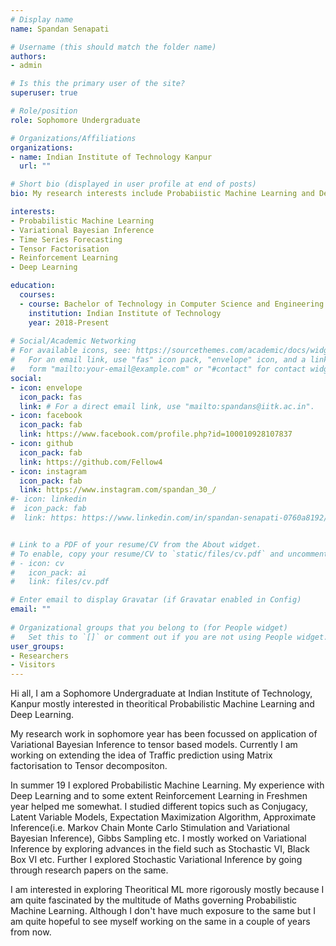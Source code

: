 ```yaml
---
# Display name
name: Spandan Senapati

# Username (this should match the folder name)
authors:
- admin

# Is this the primary user of the site?
superuser: true

# Role/position
role: Sophomore Undergraduate

# Organizations/Affiliations
organizations:
- name: Indian Institute of Technology Kanpur
  url: ""

# Short bio (displayed in user profile at end of posts)
bio: My research interests include Probabiistic Machine Learning and Deep Learning.

interests:
- Probabilistic Machine Learning
- Variational Bayesian Inference
- Time Series Forecasting
- Tensor Factorisation
- Reinforcement Learning
- Deep Learning

education:
  courses:
  - course: Bachelor of Technology in Computer Science and Engineering
    institution: Indian Institute of Technology
    year: 2018-Present
  
# Social/Academic Networking
# For available icons, see: https://sourcethemes.com/academic/docs/widgets/#icons
#   For an email link, use "fas" icon pack, "envelope" icon, and a link in the
#   form "mailto:your-email@example.com" or "#contact" for contact widget.
social:
- icon: envelope
  icon_pack: fas
  link: # For a direct email link, use "mailto:spandans@iitk.ac.in".
- icon: facebook
  icon_pack: fab
  link: https://www.facebook.com/profile.php?id=100010928107837
- icon: github
  icon_pack: fab
  link: https://github.com/Fellow4
- icon: instagram
  icon_pack: fab
  link: https://www.instagram.com/spandan_30_/
#- icon: linkedin
#  icon_pack: fab
#  link: https: https://www.linkedin.com/in/spandan-senapati-0760a8192/


# Link to a PDF of your resume/CV from the About widget.
# To enable, copy your resume/CV to `static/files/cv.pdf` and uncomment the lines below.  
# - icon: cv
#   icon_pack: ai
#   link: files/cv.pdf

# Enter email to display Gravatar (if Gravatar enabled in Config)
email: ""
  
# Organizational groups that you belong to (for People widget)
#   Set this to `[]` or comment out if you are not using People widget.  
user_groups:
- Researchers
- Visitors
---
```

Hi all, I am a Sophomore Undergraduate at Indian Institute of Technology, Kanpur mostly interested in theoritical Probabilistic Machine Learning and Deep Learning.

My research work in sophomore year has been focussed on application of Variational Bayesian Inference to tensor based models. Currently I am working on extending the idea of Traffic prediction using Matrix factorisation to Tensor decompositon. 

In summer 19 I explored Probabilistic Machine Learning. My experience with Deep Learning and to some extent Reinforcement Learning in Freshmen year helped me somewhat. I studied different topics such as Conjugacy, Latent Variable Models, Expectation Maximization Algorithm, Approximate Inference(i.e. Markov Chain Monte Carlo Stimulation and Variational Bayesian Inference), Gibbs Sampling etc. I mostly worked on Variational Inference by exploring advances in the field such as Stochastic VI, Black Box VI etc. Further I explored Stochastic Variational Inference by going through research papers on the same.

I am interested in exploring Theoritical ML more rigorously mostly because I am quite fascinated by the multitude of Maths governing Probabilistic Machine Learning. Although I don't have much exposure to the same but I am quite hopeful to see myself working on the same in a couple of years from now.